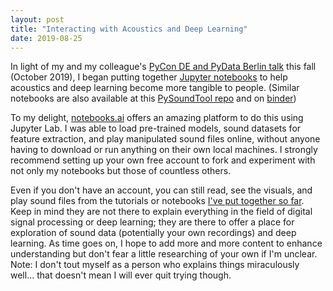 ```yaml
---
layout: post
title: "Interacting with Acoustics and Deep Learning"
date: 2019-08-25
---
```


In light of my and my colleague's <a href='https://www.youtube.com/watch?v=BJ0f2x49Imc&feature=youtu.be'>PyCon DE and PyData Berlin talk</a> this fall (October 2019), I began putting together <a href='https://notebooks.ai/a-n-rose'>Jupyter notebooks</a> to help acoustics and deep learning become more tangible to people. (Similar notebooks are also available at this <a href="https://github.com/a-n-rose/Python-Sound-Tool">PySoundTool repo</a> and on <a href="https://mybinder.org/v2/gh/a-n-rose/Python-Sound-Tool/master">binder</a>)

To my delight, <a href='https://i.notebooks.ai/i/qrtJj3'>notebooks.ai</a> offers an amazing platform to do this using Jupyter Lab. I was able to load pre-trained models, sound datasets for feature extraction, and play manipulated sound files online, without anyone having to download or run anything on their own local machines. I strongly recommend setting up your own free account to fork and experiment with not only my notebooks but those of countless others.

Even if you don't have an account, you can still read, see the visuals, and play sound files from the tutorials or notebooks <a href='https://notebooks.ai/a-n-rose'>I've put together so far</a>. Keep in mind they are not there to explain everything in the field of digital signal processing or deep learning; they are there to offer a place for exploration of sound data (potentially your own recordings) and deep learning. As time goes on, I hope to add more and more content to enhance understanding but don't fear a little researching of your own if I'm unclear. Note: I don't tout myself as a person who explains things miraculously well... that doesn't mean I will ever quit trying though.
